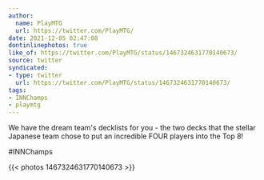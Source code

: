 ```yaml
---
author:
  name: PlayMTG
  url: https://twitter.com/PlayMTG/
date: 2021-12-05 02:47:08
dontinlinephotos: true
like_of: https://twitter.com/PlayMTG/status/1467324631770140673/
source: twitter
syndicated:
- type: twitter
  url: https://twitter.com/PlayMTG/status/1467324631770140673/
tags:
- INNChamps
- playmtg
---
```


We have the dream team's decklists for you - the two decks that the stellar Japanese team chose to put an incredible FOUR players into the Top 8! 



#INNChamps 

{{< photos 1467324631770140673 >}}